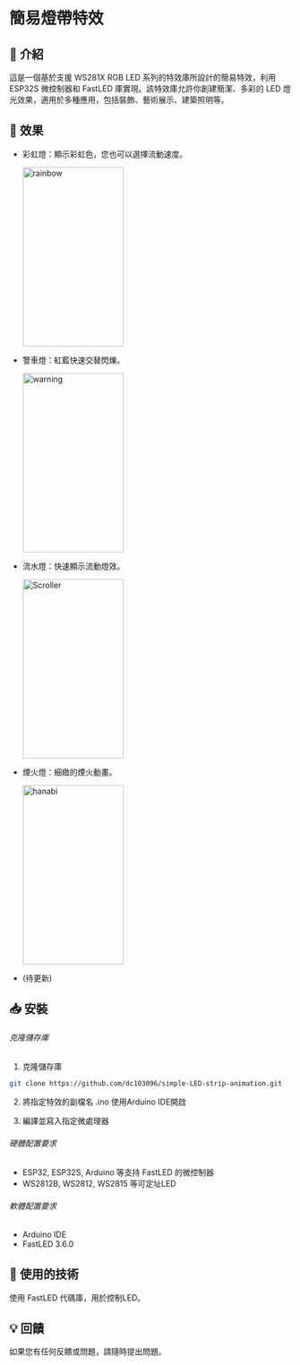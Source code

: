 # 簡易燈帶特效

## 🚀 介紹
這是一個基於支援 WS281X RGB LED 系列的特效庫所設計的簡易特效，利用 ESP32S 微控制器和 FastLED 庫實現。該特效庫允許你創建簡潔、多彩的 LED 燈光效果，適用於多種應用，包括裝飾、藝術展示、建築照明等。

## 🌟 效果

- 彩虹燈：顯示彩虹色，您也可以選擇流動速度。

  <img src="./gif/rainbow.gif" alt="rainbow" width="180" height="320">

- 警車燈：紅藍快速交替閃爍。

  <img src="./gif/warning.gif" alt="warning" width="180" height="320">

- 流水燈：快速顯示流動燈效。

  <img src="./gif/Scroller.gif" alt="Scroller" width="180" height="320">

- 煙火燈：細緻的煙火動畫。

  <img src="./gif/hanabi.gif" alt="hanabi" width="180" height="320">

- (待更新)

## 📥 安裝

###### 克隆儲存庫

1. 克隆儲存庫
```sh
git clone https://github.com/dc103096/simple-LED-strip-animation.git
```
2. 將指定特效的副檔名 .ino 使用Arduino IDE開啟

3. 編譯並寫入指定微處理器

###### 硬體配置要求

- ESP32, ESP32S, Arduino 等支持 FastLED 的微控制器
- WS2812B, WS2812, WS2815 等可定址LED

###### 軟體配置要求

- Arduino IDE
- FastLED 3.6.0

## 🤖 使用的技術

使用 FastLED 代碼庫，用於控制LED。

## 💡 回饋

如果您有任何反饋或問題，請隨時提出問題。
